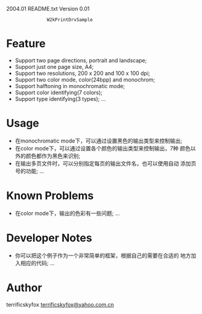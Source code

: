 2004.01                README.txt             Version 0.01

                   W2kPrintDrvSample

Feature
=======
* Support two page directions, portrait and landscape;
* Support just one page size, A4;
* Support two resolutions, 200 x 200 and 100 x 100 dpi;
* Support two color mode, color(24bpp) and monochrom;
* Support halftoning in monochromatic mode;
* Support color identifying(7 colors);
* Support type identifying(3 types);
...

Usage
=====
* 在monochromatic mode下，可以通过设置黑色的输出类型来控制输出;
* 在color mode下，可以通过设置各个颜色的输出类型来控制输出，7种
  颜色以外的颜色都作为黑色来识别;
* 在输出多页文件时，可以分别指定每页的输出文件名，也可以使用自动
  添加页号的功能;
...

Known Problems
==============
* 在color mode下，输出的色彩有一些问题;
...

Developer Notes
===============
* 你可以把这个例子作为一个非常简单的框架，根据自己的需要在合适的
  地方加入相应的代码;
...

Author
======
terrificskyfox <terrificskyfox@yahoo.com.cn>
